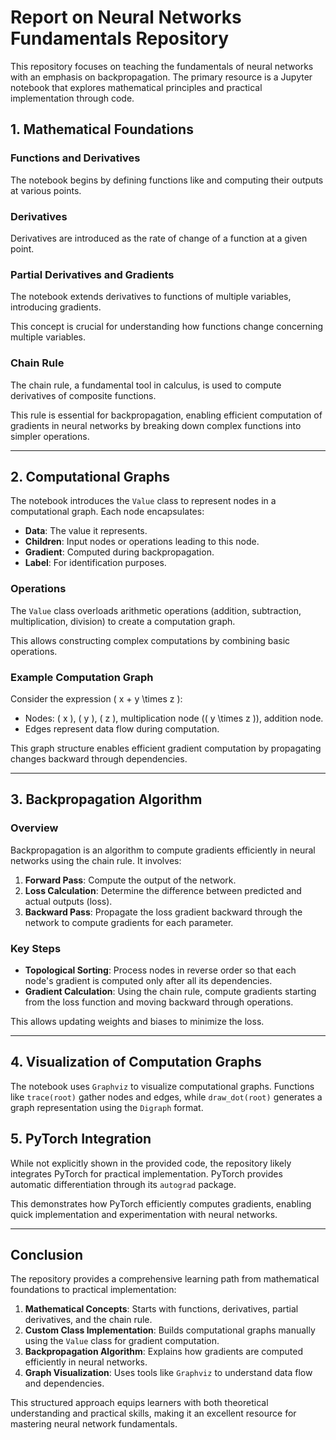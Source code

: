 # Report on Neural Networks Fundamentals Repository

This repository focuses on teaching the fundamentals of neural networks with an emphasis on backpropagation. The primary resource is a Jupyter notebook that explores mathematical principles and practical implementation through code.

## 1. Mathematical Foundations

### Functions and Derivatives
The notebook begins by defining functions like and computing their outputs at various points.

### Derivatives
Derivatives are introduced as the rate of change of a function at a given point. 

### Partial Derivatives and Gradients
The notebook extends derivatives to functions of multiple variables, introducing gradients. 

This concept is crucial for understanding how functions change concerning multiple variables.

### Chain Rule
The chain rule, a fundamental tool in calculus, is used to compute derivatives of composite functions. 

This rule is essential for backpropagation, enabling efficient computation of gradients in neural networks by breaking down complex functions into simpler operations.

---

## 2. Computational Graphs

The notebook introduces the `Value` class to represent nodes in a computational graph. Each node encapsulates:

- **Data**: The value it represents.
- **Children**: Input nodes or operations leading to this node.
- **Gradient**: Computed during backpropagation.
- **Label**: For identification purposes.

### Operations

The `Value` class overloads arithmetic operations (addition, subtraction, multiplication, division) to create a computation graph.

This allows constructing complex computations by combining basic operations.

### Example Computation Graph

Consider the expression \( x + y \times z \):

- Nodes: \( x \), \( y \), \( z \), multiplication node (\( y \times z \)), addition node.
- Edges represent data flow during computation.

This graph structure enables efficient gradient computation by propagating changes backward through dependencies.

---

## 3. Backpropagation Algorithm

### Overview
Backpropagation is an algorithm to compute gradients efficiently in neural networks using the chain rule. It involves:

1. **Forward Pass**: Compute the output of the network.
2. **Loss Calculation**: Determine the difference between predicted and actual outputs (loss).
3. **Backward Pass**: Propagate the loss gradient backward through the network to compute gradients for each parameter.

### Key Steps

- **Topological Sorting**: Process nodes in reverse order so that each node's gradient is computed only after all its dependencies.
- **Gradient Calculation**: Using the chain rule, compute gradients starting from the loss function and moving backward through operations.

This allows updating weights and biases to minimize the loss.

---

## 4. Visualization of Computation Graphs

The notebook uses `Graphviz` to visualize computational graphs. Functions like `trace(root)` gather nodes and edges, while `draw_dot(root)` generates a graph representation using the `Digraph` format.


## 5. PyTorch Integration

While not explicitly shown in the provided code, the repository likely integrates PyTorch for practical implementation. PyTorch provides automatic differentiation through its `autograd` package.

This demonstrates how PyTorch efficiently computes gradients, enabling quick implementation and experimentation with neural networks.

---

## Conclusion

The repository provides a comprehensive learning path from mathematical foundations to practical implementation:

1. **Mathematical Concepts**: Starts with functions, derivatives, partial derivatives, and the chain rule.
2. **Custom Class Implementation**: Builds computational graphs manually using the `Value` class for gradient computation.
3. **Backpropagation Algorithm**: Explains how gradients are computed efficiently in neural networks.
4. **Graph Visualization**: Uses tools like `Graphviz` to understand data flow and dependencies.

This structured approach equips learners with both theoretical understanding and practical skills, making it an excellent resource for mastering neural network fundamentals.